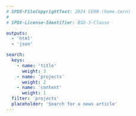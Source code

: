 ```yaml
---
# SPDX-FileCopyrightText: 2024 CERN (home.cern)
#
# SPDX-License-Identifier: BSD-3-Clause

outputs:
  - 'html'
  - 'json'

search:
  keys:
    - name: 'title'
      weight: 3
    - name: 'projects'
      weight: 2
    - name: 'content'
      weight: 1
  filter: 'projects'
  placeholder: 'Search for a news article'
---
```

